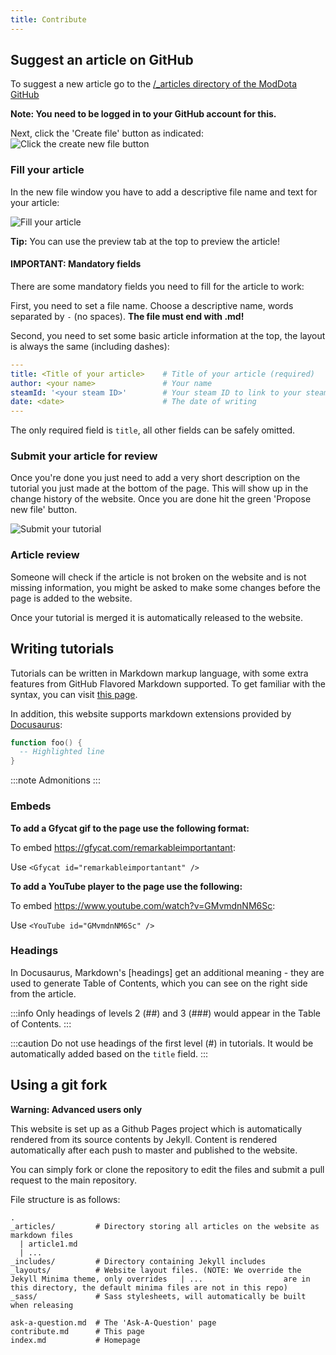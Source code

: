 ```yaml
---
title: Contribute
---
```


## Suggest an article on GitHub

To suggest a new article go to the [/_articles directory of the ModDota GitHub](https://github.com/ModDota/moddota.github.io/tree/master/_articles)

**Note: You need to be logged in to your GitHub account for this.**

Next, click the 'Create file' button as indicated:
![Click the create new file button](https://i.imgur.com/hzOmlcA.png)



### Fill your article

In the new file window you have to add a descriptive file name and text for your article:

![Fill your article](https://i.imgur.com/4CcOl0i.png)

**Tip:** You can use the preview tab at the top to preview the article!


#### IMPORTANT: Mandatory fields

There are some mandatory fields you need to fill for the article to work:

First, you need to set a file name. Choose a descriptive name, words separated by `-` (no spaces). **The file must end with .md!**

Second, you need to set some basic article information at the top, the layout is always the same (including dashes):

```yaml
---
title: <Title of your article>    # Title of your article (required)
author: <your name>               # Your name
steamId: '<your steam ID>'        # Your steam ID to link to your steam profile
date: <date>                      # The date of writing
---
```

The only required field is `title`, all other fields can be safely omitted.

### Submit your article for review

Once you're done you just need to add a very short description on the tutorial you just made at the bottom of the page. This will show up in the change history of the website. Once you are done hit the green 'Propose new file' button.

![Submit your tutorial](https://i.imgur.com/xkwdcRx.png)

### Article review

Someone will check if the article is not broken on the website and is not missing information, you might be asked to make some changes before the page is added to the website.

Once your tutorial is merged it is automatically released to the website.

## Writing tutorials

Tutorials can be written in Markdown markup language, with some extra features from GitHub Flavored Markdown supported. To get familiar with the syntax, you can visit [this page](https://commonmark.org/help/).

In addition, this website supports markdown extensions provided by [Docusaurus](https://v2.docusaurus.io/docs/markdown-features):

```lua title="named-code-example.lua" {2}
function foo() {
  -- Highlighted line
}
```

:::note
Admonitions
:::

### Embeds

**To add a Gfycat gif to the page use the following format:**

To embed https://gfycat.com/remarkableimportantant:

Use `<Gfycat id="remarkableimportantant" />`

**To add a YouTube player to the page use the following:**

To embed https://www.youtube.com/watch?v=GMvmdnNM6Sc:

Use `<YouTube id="GMvmdnNM6Sc" />`

### Headings

In Docusaurus, Markdown's [headings] get an additional meaning - they are used to generate Table of Contents, which you can see on the right side from the article.

:::info
Only headings of levels 2 (##) and 3 (###) would appear in the Table of Contents.
:::

:::caution
Do not use headings of the first level (#) in tutorials. It would be automatically added based on the `title` field.
:::

## Using a git fork

**Warning: Advanced users only**

This website is set up as a Github Pages project which is automatically rendered from its source contents by Jekyll. Content is rendered automatically after each push to master and published to the website.

You can simply fork or clone the repository to edit the files and submit a pull request to the main repository.

File structure is as follows:

```
.
_articles/         # Directory storing all articles on the website as markdown files
  | article1.md
  | ...
_includes/         # Directory containing Jekyll includes
_layouts/          # Website layout files. (NOTE: We override the Jekyll Minima theme, only overrides   | ...                  are in this directory, the default minima files are not in this repo)
_sass/             # Sass stylesheets, will automatically be built when releasing

ask-a-question.md  # The 'Ask-A-Question' page
contribute.md      # This page
index.md           # Homepage
```
